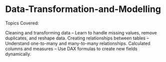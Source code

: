 # Data-Transformation-and-Modelling

Topics Covered:

Cleaning and transforming data – Learn to handle missing values, remove duplicates, and reshape data.
Creating relationships between tables – Understand one-to-many and many-to-many relationships.
Calculated columns and measures – Use DAX formulas to create new fields dynamically.
